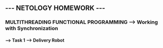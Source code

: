 ## --- NETOLOGY HOMEWORK ---
### MULTITHREADING FUNCTIONAL PROGRAMMING --> Working with Synchronization


#### --> Task 1 --> Delivery Robot

